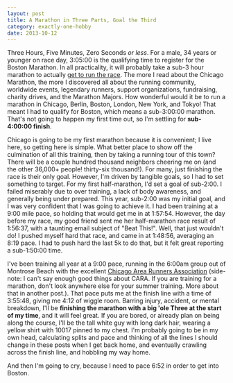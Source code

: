```yaml
---
layout: post
title: A Marathon in Three Parts, Goal the Third
category: exactly-one-hobby
date: 2013-10-12
---
```


Three Hours, Five Minutes, Zero Seconds _or less_. For a male, 34 years or younger on race day, 3:05:00 is the qualifying time to register for the Boston Marathon. In all practicality, it will probably take a sub-3 hour marathon to actually [get to run the race](www.baa.org/races/boston-marathon/participant-information/qualifying.aspx). The more I read about the Chicago Marathon, the more I discovered all about the running community, worldwide events, legendary runners, support organizations, fundraising, charity drives, and the Marathon Majors. How wonderful would it be to run a marathon in Chicago, Berlin, Boston, London, New York, and Tokyo! That meant I had to qualify for Boston, which means a sub-3:00:00 marathon. That's not going to happen my first time out, so I'm settling for **sub-4:00:00 finish**.

Chicago is going to be my first marathon because it is convenient; I live here, so getting here is simple. What better place to show off the culmination of all this training, then by taking a running tour of this town? There will be a couple hundred thousand neighbors cheering me on (and the other 36,000+ people! thirty-six thousand!). For many, just finishing the race is their only goal. However, I'm driven by tangible goals, so I had to set something to target. For my first half-marathon, I'd set a goal of sub-2:00. I failed miserably due to over training, a lack of body awareness, and generally being under prepared. This year, sub-2:00 was my initial goal, and I was very confident that I was going to achieve it. I had been training at a 9:00 mile pace, so holding that would get me in at 1:57:54. However, the day before my race, my good friend sent me her half-marathon race result of 1:56:37, with a taunting email subject of "Beat This!". Well, that just wouldn't do! I pushed myself hard that race, and came in at 1:48:56, averaging an 8:19 pace. I had to push hard the last 5k to do that, but it felt great reporting a sub-1:50:00 time.

I've been training all year at a 9:00 pace, running in the 6:00am group out of Montrose Beach with the excellent [Chicago Area Runners Association](http://cararuns.org/) (side-note: I can't say enough good things about CARA. If you are training for a marathon, don't look anywhere else for your summer training. More about that in another post.). That pace puts me at the finish line with a time of 3:55:48, giving me 4:12 of wiggle room. Barring injury, accident, or mental breakdown, I'll be **finishing the marathon with a big 'ole Three at the start of my time**, and it will feel great. If you are bored, or already plan on being along the course, I'll be the tall white guy with long dark hair, wearing a yellow shirt with 10017 pinned to my chest. I'm probably going to be in my own head, calculating splits and pace and thinking of all the lines I should change in these posts when I get back home, and eventually crawling across the finish line, and hobbling my way home.

And then I'm going to cry, because I need to pace 6:52 in order to get into Boston.